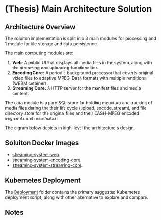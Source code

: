 # (Thesis) Main Architecture Solution


## Architecture Overview
The soluiton implementation is split into 3 main modules for processing and 1 module for file storage and data persistence.

The main computing modules are:
  1. **Web**: A public UI that displays all media files in the system, along with the streaming and uploading functionalites.
  2. **Encoding Core:** A periodic background processor that coverts original video files to adaptive MPEG-Dash formats with multiple renditions (WEBM cotainer).
  3. **Streaming Core:** A HTTP server for the manifest files and media content.

The data module is a pure SQL store for holding metadata and tracking of media files during the their life cycle (upload, encode, stream), and file directory store for the original files and their DASH-MPEG encoded segments and manifestos.

The digram below depicts in high-level the architecture's design.


## Soluiton Docker Images

- [streaming-system-web](https://hub.docker.com/r/abarrak/streaming-system-web/tags).
- [streaming-system-encoding-core](https://hub.docker.com/r/abarrak/streaming-system-encoding-core/tags).
- [streaming-system-streaming-core](https://hub.docker.com/r/abarrak/streaming-system-streaming-core/tags).

## Kubernetes Deployment

The [Deployment](https://github.com/abarrak/kubernetes-streaming-architecuture/tree/master/solution/Deployment) folder contains the primary suggested Kubernetes deployment script, along with other alternative to explore and compare.

## Notes
